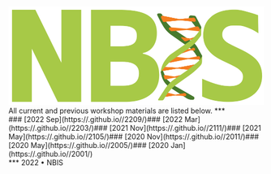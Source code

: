 <div class='wrapper-logo'><img class='logo' src='assets/logo.svg'></div>All current and previous workshop materials are listed below.
***
<div class='workshop-list'>
### [2022 Sep](https://.github.io//2209/)### [2022 Mar](https://.github.io//2203/)### [2021 Nov](https://.github.io//2111/)### [2021 May](https://.github.io//2105/)### [2020 Nov](https://.github.io//2011/)### [2020 May](https://.github.io//2005/)### [2020 Jan](https://.github.io//2001/)</div>
***
2022 • NBIS
<script src="http://code.jquery.com/jquery-1.4.2.min.js"></script><script> var x = document.getElementsByClassName("site-footer-credits"); setTimeout(() => { x[0].remove(); }, 10); </script>
